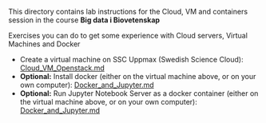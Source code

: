 This directory contains lab instructions for the Cloud, VM and containers session in the course **Big data i Biovetenskap** 

Exercises you can do to get some experience with Cloud servers, Virtual Machines and Docker

- Create a virtual machine on SSC Uppmax (Swedish Science Cloud): [Cloud_VM_Openstack.md](Cloud_VM_Openstack.md)
- **Optional:** Install docker (either on the virtual machine above, or on your own computer): [Docker_and_Jupyter.md](Docker_and_Jupyter.md)
- **Optional:** Run Jupyter Notebook Server as a docker container (either on the virtual machine above, or on your own computer): [Docker_and_Jupyter.md](Docker_and_Jupyter.md)

